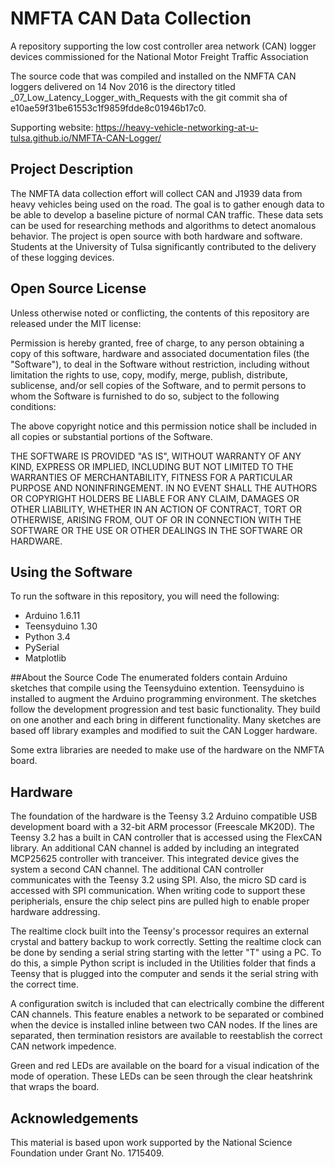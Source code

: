 # NMFTA CAN Data Collection
A repository supporting the low cost controller area network (CAN) logger devices commissioned for the National Motor Freight Traffic Association

The source code that was compiled and installed on the NMFTA CAN loggers delivered on 14 Nov 2016 is the directory titled  _07_Low_Latency_Logger_with_Requests with the git commit sha of e10ae59f31be61553c1f9859fdde8c01946b17c0.

Supporting website: https://heavy-vehicle-networking-at-u-tulsa.github.io/NMFTA-CAN-Logger/

## Project Description
The NMFTA data collection effort will collect CAN and J1939 data from heavy vehicles being used on the road. The goal is to gather enough data to be able to develop a baseline picture of normal CAN traffic. These data sets can be used for researching methods and algorithms to detect anomalous behavior. The project is open source with both hardware and software. Students at the University of Tulsa significantly contributed to the delivery of these logging devices. 

## Open Source License
Unless otherwise noted or conflicting, the contents of this repository are released under the MIT license:

Permission is hereby granted, free of charge, to any person obtaining a copy
of this software, hardware and associated documentation files (the "Software"), to deal
in the Software without restriction, including without limitation the rights
to use, copy, modify, merge, publish, distribute, sublicense, and/or sell
copies of the Software, and to permit persons to whom the Software is
furnished to do so, subject to the following conditions:

The above copyright notice and this permission notice shall be included in all
copies or substantial portions of the Software.

THE SOFTWARE IS PROVIDED "AS IS", WITHOUT WARRANTY OF ANY KIND, EXPRESS OR
IMPLIED, INCLUDING BUT NOT LIMITED TO THE WARRANTIES OF MERCHANTABILITY,
FITNESS FOR A PARTICULAR PURPOSE AND NONINFRINGEMENT. IN NO EVENT SHALL THE
AUTHORS OR COPYRIGHT HOLDERS BE LIABLE FOR ANY CLAIM, DAMAGES OR OTHER
LIABILITY, WHETHER IN AN ACTION OF CONTRACT, TORT OR OTHERWISE, ARISING FROM,
OUT OF OR IN CONNECTION WITH THE SOFTWARE OR THE USE OR OTHER DEALINGS IN THE
SOFTWARE OR HARDWARE.

## Using the Software
To run the software in this repository, you will need the following:
* Arduino 1.6.11
* Teensyduino 1.30
* Python 3.4
* PySerial
* Matplotlib

##About the Source Code
The enumerated folders contain Arduino sketches that compile using the Teensyduino extention. Teensyduino is installed to augment the Arduino programming environment. The sketches follow the development progression and test basic functionality. They build on one another and each bring in different functionality. Many sketches are based off library examples and modified to suit the CAN Logger hardware.

Some extra libraries are needed to make use of the hardware on the NMFTA board.

## Hardware
The foundation of the hardware is the Teensy 3.2 Arduino compatible USB development board with a 32-bit ARM processor (Freescale MK20D). The Teensy 3.2 has a built in CAN controller that is accessed using the FlexCAN library. An additional CAN channel is added by including an integrated MCP25625 controller with tranceiver. This integrated device gives the system a second CAN channel. The additional CAN controller communicates with the Teensy 3.2 using SPI. Also, the micro SD card is accessed with SPI communication. When writing code to support these peripherials, ensure the chip select pins are pulled high to enable proper hardware addressing. 

The realtime clock built into the Teensy's processor requires an external crystal and battery backup to work correctly. Setting the realtime clock can be done by sending a serial string starting with the letter "T" using a PC. To do this, a simple Python script is included in the Utilities folder that finds a Teensy that is plugged into the computer and sends it the serial string with the correct time. 

A configuration switch is included that can electrically combine the different CAN channels. This feature enables a network to be separated or combined when the device is installed inline between two CAN nodes. If the lines are separated, then termination resistors are available to reestablish the correct CAN network impedence.

Green and red LEDs are available on the board for a visual indication of the mode of operation. These LEDs can be seen through the clear heatshrink that wraps the board.

## Acknowledgements

This material is based upon work supported by the National Science Foundation under Grant No. 1715409.
